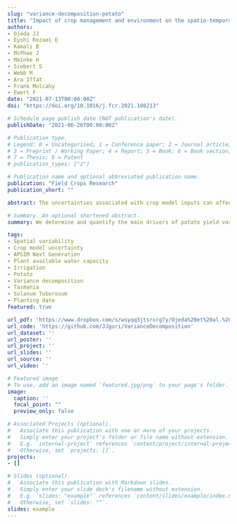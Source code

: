 ```yaml
---
slug: "variance-decomposition-potato"
title: "Impact of crop management and environment on the spatio-temporal variance of potato yield at regional scale"
authors:
- Ojeda JJ
- Eyshi Rezaei E
- Kamali B
- McPhee J
- Meinke H
- Siebert S
- Webb M
- Ara Iffat
- Frank Mulcahy
- Ewert F
date: "2021-07-13T00:00:00Z"
doi: "https://doi.org/10.1016/j.fcr.2021.108213"

# Schedule page publish date (NOT publication's date).
publishDate: "2021-06-26T00:00:00Z"

# Publication type.
# Legend: 0 = Uncategorized; 1 = Conference paper; 2 = Journal article;
# 3 = Preprint / Working Paper; 4 = Report; 5 = Book; 6 = Book section;
# 7 = Thesis; 8 = Patent
# publication_types: ["2"]

# Publication name and optional abbreviated publication name.
publication: "Field Crops Research"
publication_short: ""

abstract: The uncertainties associated with crop model inputs can affect the spatio-temporal variance of simulated yields, particularly under suboptimal irrigation. The aim of this study was to determine and quantify the main drivers of irrigated potato yield variance; as influenced by crop management practices as well as climate and soil factors. Using a locally calibrated crop model (APSIM), three planting dates × three irrigation strategies (plus a non-water limited treatment) were simulated using 30 years of historical weather data across potato production areas in Tasmania, Australia. We used (i) correlation analysis, (ii) variance decomposition and (iii) maps to visualise the spatial decomposition of variance of potato yield. Our results showed that the implementation of potential irrigation compensated for the impact of planting date on climate drivers of simulated yield and changed the most important yield driving factors from irrigation and planting date to global solar radiation (r = 0.69−0.81). Under early-planting, we found positive correlations of simulated yield vs. global solar radiation (r up to 0.75 under high and medium irrigation) and between the simulated yield and rainfall (r up to 0.55 under low irrigation). In general, a mix of negative and positive correlations were found for minimum and maximum temperature depending on soil type. Using variance decomposition analysis, we found that crop management factors explained the greatest yield variance depending on soil type related to plant available water capacity (PAWC). For soils with high PAWC (>200 mm), most variance was explained by global solar radiation (56–62 %) followed by planting date (43–47 %). However, when PAWC values decreased from 242 mm to 94 mm, the contribution of global solar radiation and planting date were reduced from 62 % to 5.8 % and from 47 % to 4.4 %, respectively, and the contribution of irrigation strategy increased from 0.4%–32.5%. We identified a need to quantify and differentiate the variance contribution of environmental and crop management factors on crop yield and within these factors, discriminate the key drivers of yield variance at regional scale.

# Summary. An optional shortened abstract.
summary: We determine and quantify the main drivers of potato yield variability under irrigated conditions.

tags:
- Spatial variability
- Crop model uncertainty
- APSIM Next Generation
- Plant available water capacity
- Irrigation
- Potato
- Variance decomposition
- Tasmania
- Solanum Tuberosum
- Planting date
featured: true

url_pdf: 'https://www.dropbox.com/s/wsyqq3jtsrxrg7y/Ojeda%20et%20al.%2C%202021%20FCR.pdf?dl=0'
url_code: 'https://github.com/JJguri/VarianceDecomposition'
url_dataset: ''
url_poster: ''
url_project: ''
url_slides: ''
url_source: ''
url_video: ''

# Featured image
# To use, add an image named `featured.jpg/png` to your page's folder. 
image:
  caption: ''
  focal_point: ""
  preview_only: false

# Associated Projects (optional).
#   Associate this publication with one or more of your projects.
#   Simply enter your project's folder or file name without extension.
#   E.g. `internal-project` references `content/project/internal-project/index.md`.
#   Otherwise, set `projects: []`.
projects:
- []

# Slides (optional).
#   Associate this publication with Markdown slides.
#   Simply enter your slide deck's filename without extension.
#   E.g. `slides: "example"` references `content/slides/example/index.md`.
#   Otherwise, set `slides: ""`.
slides: example
---
```


